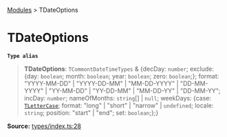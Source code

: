 [Modules](index.md) > TDateOptions

# TDateOptions

**`Type alias`**

> **TDateOptions**: `TCommontDateTimeTypes` & \{decDay: `number`; exclude: \{day: `boolean`; month: `boolean`; year: `boolean`; zero: `boolean`;}; format: "YYYY-MM-DD" \| "YYYY-DD-MM" \| "MM-DD-YYYY" \| "DD-MM-YYYY" \| "YY-MM-DD" \| "YY-DD-MM" \| "MM-DD-YY" \| "DD-MM-YY"; incDay: `number`; nameOfMonths: `string`[] \| `null`; weekDays: \{case: [`TLetterCase`](type-alias.TLetterCase.md); format: "long" \| "short" \| "narrow" \| `undefined`; locale: `string`; position: "start" \| "end"; set: `boolean`;};}

**Source:** [types/index.ts:28](https://github.com/teplostanski/tictic/blob/b944eb0/src/types/index.ts#L28)
